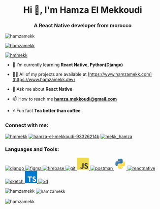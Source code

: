 <h1 align="center">Hi 👋, I'm Hamza El Mekkoudi</h1>
<h3 align="center">A React Native developer from morocco</h3>

<p align="left"> <img src="https://komarev.com/ghpvc/?username=hamzamekk&label=Profile%20views&color=0e75b6&style=flat" alt="hamzamekk" /> </p>

<p align="left"> <a href="https://github.com/ryo-ma/github-profile-trophy"><img src="https://github-profile-trophy.vercel.app/?username=hamzamekk" alt="hamzamekk" /></a> </p>

<p align="left"> <a href="https://twitter.com/hmmekk" target="blank"><img src="https://img.shields.io/twitter/follow/hmmekk?logo=twitter&style=for-the-badge" alt="hmmekk" /></a> </p>

- 🌱 I’m currently learning **React Native, Python(Django)**

- 👨‍💻 All of my projects are available at [https://www.hamzamekk.com](https://www.hamzamekk.dev)

- 💬 Ask me about **React Native**

- 📫 How to reach me **hamza.mekkoudi@gmail.com**

- ⚡ Fun fact **Tea better than coffee**

<h3 align="left">Connect with me:</h3>
<p align="left">
<a href="https://twitter.com/hmmekk" target="blank"><img align="center" src="https://raw.githubusercontent.com/rahuldkjain/github-profile-readme-generator/master/src/images/icons/Social/twitter.svg" alt="hmmekk" height="30" width="40" /></a>
<a href="https://linkedin.com/in/hamza-el-mekkoudi-93326214b" target="blank"><img align="center" src="https://raw.githubusercontent.com/rahuldkjain/github-profile-readme-generator/master/src/images/icons/Social/linked-in-alt.svg" alt="hamza-el-mekkoudi-93326214b" height="30" width="40" /></a>
<a href="https://instagram.com/mekk_hamza" target="blank"><img align="center" src="https://raw.githubusercontent.com/rahuldkjain/github-profile-readme-generator/master/src/images/icons/Social/instagram.svg" alt="mekk_hamza" height="30" width="40" /></a>
</p>

<h3 align="left">Languages and Tools:</h3>
<p align="left"> <a href="https://www.djangoproject.com/" target="_blank" rel="noreferrer"> <img src="https://cdn.worldvectorlogo.com/logos/django.svg" alt="django" width="40" height="40"/> </a> <a href="https://www.figma.com/" target="_blank" rel="noreferrer"> <img src="https://www.vectorlogo.zone/logos/figma/figma-icon.svg" alt="figma" width="40" height="40"/> </a> <a href="https://firebase.google.com/" target="_blank" rel="noreferrer"> <img src="https://www.vectorlogo.zone/logos/firebase/firebase-icon.svg" alt="firebase" width="40" height="40"/> </a> <a href="https://git-scm.com/" target="_blank" rel="noreferrer"> <img src="https://www.vectorlogo.zone/logos/git-scm/git-scm-icon.svg" alt="git" width="40" height="40"/> </a> <a href="https://developer.mozilla.org/en-US/docs/Web/JavaScript" target="_blank" rel="noreferrer"> <img src="https://raw.githubusercontent.com/devicons/devicon/master/icons/javascript/javascript-original.svg" alt="javascript" width="40" height="40"/> </a> <a href="https://postman.com" target="_blank" rel="noreferrer"> <img src="https://www.vectorlogo.zone/logos/getpostman/getpostman-icon.svg" alt="postman" width="40" height="40"/> </a> <a href="https://www.python.org" target="_blank" rel="noreferrer"> <img src="https://raw.githubusercontent.com/devicons/devicon/master/icons/python/python-original.svg" alt="python" width="40" height="40"/> </a> <a href="https://reactnative.dev/" target="_blank" rel="noreferrer"> <img src="https://reactnative.dev/img/header_logo.svg" alt="reactnative" width="40" height="40"/> </a> <a href="https://www.sketch.com/" target="_blank" rel="noreferrer"> <img src="https://www.vectorlogo.zone/logos/sketchapp/sketchapp-icon.svg" alt="sketch" width="40" height="40"/> </a> <a href="https://www.typescriptlang.org/" target="_blank" rel="noreferrer"> <img src="https://raw.githubusercontent.com/devicons/devicon/master/icons/typescript/typescript-original.svg" alt="typescript" width="40" height="40"/> </a> <a href="https://www.adobe.com/products/xd.html" target="_blank" rel="noreferrer"> <img src="https://cdn.worldvectorlogo.com/logos/adobe-xd.svg" alt="xd" width="40" height="40"/> </a> </p>

<p><img align="left" src="https://github-readme-stats.vercel.app/api/top-langs?username=hamzamekk&show_icons=true&locale=en&layout=compact" alt="hamzamekk" /></p>

<p>&nbsp;<img align="center" src="https://github-readme-stats.vercel.app/api?username=hamzamekk&show_icons=true&locale=en" alt="hamzamekk" /></p>

<p><img align="center" src="https://github-readme-streak-stats.herokuapp.com/?user=hamzamekk&" alt="hamzamekk" /></p>
